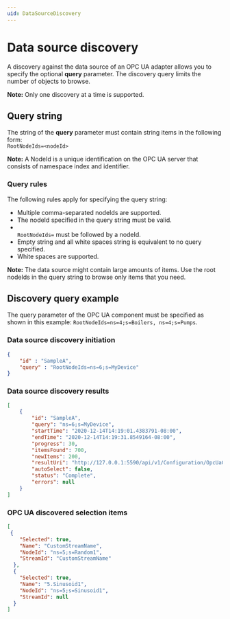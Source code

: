 ```yaml
---
uid: DataSourceDiscovery
---
```


# Data source discovery

A discovery against the data source of an OPC UA adapter allows you to specify the optional **query** parameter. The discovery query limits the number of objects to browse.

**Note:** Only one discovery at a time is supported.

## Query string

The string of the **query** parameter must contain string items in the following form: <br>`RootNodeIds=<nodeId>`

**Note:** A NodeId is a unique identification on the OPC UA server that consists of namespace index and identifier.

### Query rules

The following rules apply for specifying the query string:

- Multiple comma-separated nodeIds are supported.
- The nodeId specified in the query string must be valid.
- <br>`RootNodeIds=` must be followed by a nodeId.
- Empty string and all white spaces string is equivalent to no query specified.
- White spaces are supported.

**Note:** The data source might contain large amounts of items. Use the root nodeIds in the query string to browse only items that you need.

## Discovery query example

The query parameter of the OPC UA component must be specified as shown in this example:
`RootNodeIds=ns=4;s=Boilers, ns=4;s=Pumps`.

### Data source discovery initiation

```json
{
	"id" : "SampleA",
	"query" : "RootNodeIds=ns=6;s=MyDevice"
}
```

### Data source discovery results

```json
[
    {
	    "id": "SampleA",
	    "query": "ns=6;s=MyDevice",
	    "startTime": "2020-12-14T14:19:01.4383791-08:00",
	    "endTime": "2020-12-14T14:19:31.8549164-08:00",
	    "progress": 30,
	    "itemsFound": 700,
	    "newItems": 200,
	    "resultUri": "http://127.0.0.1:5590/api/v1/Configuration/OpcUaComponentId/Discoveries/40/result",
	    "autoSelect": false,
	    "status": "Complete",
	    "errors": null
	}
]
```

### OPC UA discovered selection items

```json
[
 {
    "Selected": true,
    "Name": "CustomStreamName",
    "NodeId": "ns=5;s=Random1",
    "StreamId": "CustomStreamName"
  },
  {
    "Selected": true,
    "Name": "5.Sinusoid1",
    "NodeId": "ns=5;s=Sinusoid1",
    "StreamId": null
  }
]
```